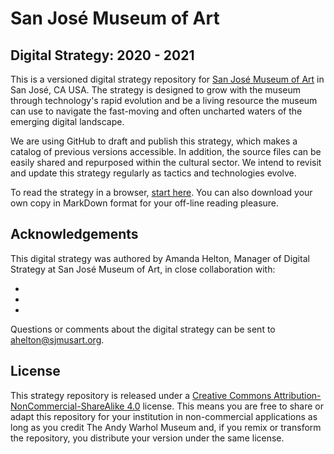 # San José Museum of Art

## Digital Strategy: 2020 - 2021

This is a versioned digital strategy repository for [San José Museum of Art](https://sjmusart.org/) in San José, CA USA. The strategy is designed to grow with the museum through technology's rapid evolution and be a living resource the museum can use to navigate the fast-moving and often uncharted waters of the emerging digital landscape.

We are using GitHub to draft and publish this strategy, which makes a catalog of previous versions accessible. In addition, the source files can be easily shared and repurposed within the cultural sector. We intend to revisit and update this strategy regularly as tactics and technologies evolve.

To read the strategy in a browser, [start here](index.md). You can also download your own copy in MarkDown format for your off-line reading pleasure.

## Acknowledgements

This digital strategy was authored by Amanda Helton, Manager of Digital Strategy at San José Museum of Art, in close collaboration with:

* 
* 
* 

Questions or comments about the digital strategy can be sent to [ahelton@sjmusart.org](mailto:ahelton@sjmusart.org).

## License

This strategy repository is released under a [Creative Commons Attribution-NonCommercial-ShareAlike 4.0](LICENSE.txt) license. This means you are free to share or adapt this repository for your institution in non-commercial applications as long as you credit The Andy Warhol Museum and, if you remix or transform the repository, you distribute your version under the same license.
